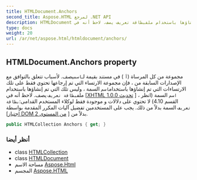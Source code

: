 ```yaml
---
title: HTMLDocument.Anchors
second_title: Aspose.HTML لمرجع .NET API
description: HTMLDocument ملكية. مجموعة من كل المرساة أ  في مستند بقيمة لـاسميصف. لأسباب تتعلق بالتوافق مع الإصدارات السابقة من  فإن مجموعة الارتساء التي تم إرجاعها تحتوي فقط على تلك الارتساءات التي تم إنشاؤها باستخداماسم السمة  وليس تلك التي تم إنشاؤها باستخدام ملفبطاقة تعريف يصف. لاحظ أنه في XHTML 1.0.0 تحديث   اسم السمة انظر القسم 4.10 لا تحتوي على دلالات و موجودة فقط لوكلاء المستخدم القدامىبطاقة تعريف السمة بدلاً من ذلك. يجب على المستخدمين تفضيل آليات المكرر المقدمة بواسطة اجتياز DOM من المستوى 2  بدلاً من.
type: docs
weight: 20
url: /ar/net/aspose.html/htmldocument/anchors/
---
```

## HTMLDocument.Anchors property

مجموعة من كل المرساة (`أ` ) في مستند بقيمة لـ`اسم`يصف. لأسباب تتعلق بالتوافق مع الإصدارات السابقة من ، فإن مجموعة الارتساء التي تم إرجاعها تحتوي فقط على تلك الارتساءات التي تم إنشاؤها باستخدام`اسم` السمة ، وليس تلك التي تم إنشاؤها باستخدام ملف`بطاقة تعريف` يصف. لاحظ أنه في [[XHTML 1.0.0 تحديث](http://www.w3.org/TR/2002/REC-xhtml1-20020801) ] ، `اسم` السمة (انظر القسم 4.10) لا تحتوي على دلالات و موجودة فقط لوكلاء المستخدم القدامى:`بطاقة تعريف` السمة بدلاً من ذلك. يجب على المستخدمين تفضيل آليات المكرر المقدمة بواسطة [[اجتياز DOM من المستوى 2](http://www.w3.org/TR/2000/REC-DOM-Level-2-Traversal-Range-20001113) ] بدلاً من.

```csharp
public HTMLCollection Anchors { get; }
```

### أنظر أيضا

* class [HTMLCollection](../../../aspose.html.collections/htmlcollection/)
* class [HTMLDocument](../)
* مساحة الاسم [Aspose.Html](../../htmldocument/)
* المجسم [Aspose.HTML](../../../)


